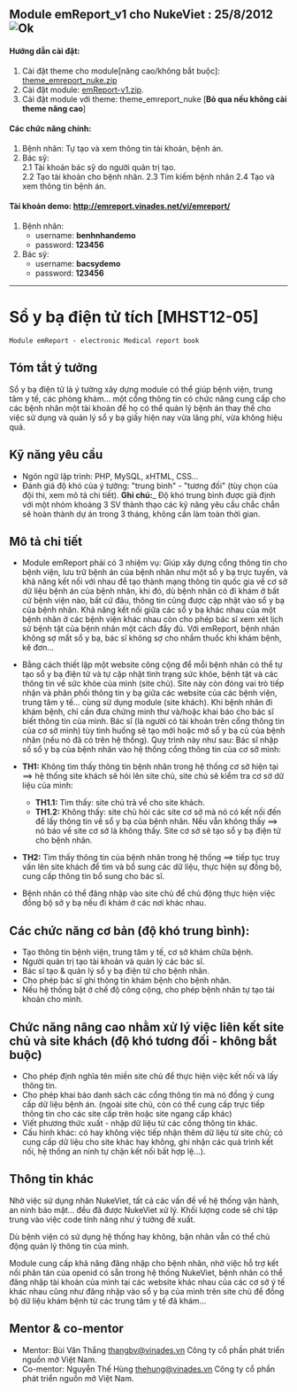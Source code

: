 ## Module emReport_v1 cho NukeViet : 25/8/2012 ![Ok](http://emreport.vinades.net/themes/theme_emreport_nuke/images/doctor-red.png)

#### Hướng dẫn cài đặt:
 1. Cài đặt theme cho module[nâng cao/không bắt buộc]: [theme_emreport_nuke.zip](https://github.com/downloads/MHST/emReport/theme_emreport_nuke.zip)
 2. Cài đặt module: [emReport-v1.zip](https://github.com/downloads/MHST/emReport/emReport-v1.zip).   
 3. Cài đặt module với theme: theme_emreport_nuke  [**Bỏ qua nếu không cài theme nâng cao**]

#### Các chức năng chính:
 1. Bệnh nhân: Tự tạo và xem thông tin tài khoản, bệnh án.
 2. Bác sỹ:   
     2.1 Tài khoản bác sỹ do người quản trị tạo.   
     2.2 Tạo tài khoản cho bệnh nhân.
     2.3 Tìm kiếm bệnh nhân
     2.4 Tạo và xem thông tin bệnh án.

#### Tài khoản demo: http://emreport.vinades.net/vi/emreport/
 1. Bệnh nhân:
    * username: **benhnhandemo**
    * password: **123456**
 2. Bác sỹ:
    * username: **bacsydemo**
    * password: **123456** 

<hr>

Sổ y bạ điện tử tích [MHST12-05]
==========
`Module emReport - electronic Medical report book`

Tóm tắt ý tưởng
-----------

Sổ y bạ điện tử là ý tưởng xây dựng module có thể giúp bệnh viện, trung tâm y tế, các phòng khám... một cổng thông tin có chức năng cung cấp cho các bệnh nhân một tài khoản để họ có thể quản lý bệnh án thay thế cho việc sử dụng và quản lý sổ y bạ giấy hiện nay vừa lãng phí, vừa không hiệu quả.

Kỹ năng yêu cầu
--------------
+ Ngôn ngữ lập trình: PHP, MySQL, xHTML, CSS…
+ Đánh giá độ khó của ý tưởng: "trung bình" - "tương đối" (tùy chọn của đội thi, xem mô tả chi tiết).
__Ghi chú:___ Độ khó trung bình được giả định với một nhóm khoảng 3 SV thành thạo các kỹ năng yêu cầu chắc chắn sẽ hoàn thành dự án trong 3 tháng, không cần làm toàn thời gian.

Mô tả chi tiết
--------------
+ Module emReport phải có 3 nhiệm vụ: Giúp xây dựng cổng thông tin cho bệnh viện, lưu trữ bệnh án của bệnh nhân như một sổ y bạ trực tuyến, và khả năng kết nối với nhau để tạo thành mạng thông tin quốc gia về cơ sở dữ liệu bệnh án của bệnh nhân, khi đó, dù bệnh nhân có đi khám ở bất cứ bệnh viện nào, bất cứ đâu, thông tin cũng được cập nhật vào sổ y bạ của bệnh nhân. Khả năng kết nối giữa các sổ y bạ khác nhau của một bệnh nhân ở các bệnh viện khác nhau còn cho phép bác sĩ xem xét lịch sử bệnh tật của bệnh nhân một cách đầy đủ. Với emReport, bệnh nhân không sợ mất sổ y bạ, bác sĩ không sợ cho nhầm thuốc khi khám bệnh, kê đơn...
+ Bằng cách thiết lập một website công cộng để mỗi bệnh nhân có thể tự tạo sổ y bạ điện tử và tự cập nhật tình trạng sức khỏe, bệnh tật và các thông tin về sức khỏe của mình (site chủ). Site này còn đóng vai trò tiếp nhận và phân phối thông tin y bạ giữa các website của các bệnh viện, trung tâm y tế... cùng sử dụng module (site khách).
Khi bệnh nhân đi khám bệnh, chỉ cần đưa chứng minh thư và/hoặc khai báo cho bác sĩ biết thông tin của mình. Bác sĩ (là người có tài khoản trên cổng thông tin của cơ sở mình) tùy tình huống sẽ tạo mới hoặc mở sổ y bạ cũ của bệnh nhân (nếu nó đã có trên hệ thống). Quy trình này như sau: Bác sĩ nhập số sổ y bạ của bệnh nhân vào hệ thống cổng thông tin của cơ sở mình:
+ __TH1:__ Không tìm thấy thông tin bệnh nhân trong hệ thống cơ sở hiện tại ==> hệ thống site khách sẽ hỏi lên site chủ, site chủ sẽ kiểm tra cơ sở dữ liệu của mình: 
    + __TH1.1:__ Tìm thấy: site chủ trả về cho site khách. 
    + __TH1.2:__ Không thấy: site chủ hỏi các site cơ sở mà nó có kết nối đến để lấy thông tin về sổ y bạ của bệnh nhân. Nếu vẫn không thấy ==> nó báo về site cơ sở là không thấy. Site cơ sở sẽ tạo sổ y bạ điện tử cho bệnh nhân. 
+ __TH2:__ Tìm thấy thông tin của bệnh nhân trong hệ thống ==> tiếp tục truy vấn lên site khách để tìm và bổ sung các dữ liệu, thực hiện sự đồng bộ, cung cấp thông tin bổ sung cho bác sĩ.

+ Bệnh nhân có thể đăng nhập vào site chủ để chủ động thực hiện việc đồng bộ sở y bạ nếu đi khám ở các nơi khác nhau.

Các chức năng cơ bản (độ khó trung bình):
---------
+ Tạo thông tin bệnh viện, trung tâm y tế, cơ sở khám chữa bệnh.
+ Người quản trị tạo tài khoản và quản lý các bác sĩ.
+ Bác sĩ tạo & quản lý sổ y bạ điện tử cho bệnh nhân.
+ Cho phép bác sĩ ghi thông tin khám bệnh cho bệnh nhân.
+ Nếu hệ thống bật ở chế độ công cộng, cho phép bệnh nhân tự tạo tài khoản cho mình.

Chức năng nâng cao nhằm xử lý việc liên kết site chủ và site khách (độ khó tương đối - không bắt buộc)
-------------
+ Cho phép định nghĩa tên miền site chủ để thực hiện việc kết nối và lấy thông tin.
+ Cho phép khai báo danh sách các cổng thông tin mà nó đồng ý cung cấp dữ liệu bệnh án. (ngoài site chủ, còn có thể cung cấp trực tiếp thông tin cho các site cấp trên hoặc site ngang cấp khác)
+ Viết phương thức xuất - nhập dữ liệu từ các cổng thông tin khác.
+ Cấu hình khác: có hay không việc tiếp nhận thêm dữ liệu từ site chủ; có cung cấp dữ liệu cho site khác hay không, ghi nhận các quá trình kết nối, hệ thống an ninh tự chặn kết nối bất hợp lệ…).

Thông tin khác
-------
Nhờ việc sử dụng nhân NukeViet, tất cả các vấn đề về hệ thống vận hành, an ninh bảo mật… đều đã được NukeViet xử lý. Khối lượng code sẽ chỉ tập trung vào việc code tính năng như ý tưởng đề xuất.

Dù bệnh viện có sử dụng hệ thống hay không, bận nhân vẫn có thể chủ động quản lý thông tin của mình.

Module cung cấp khả năng đăng nhập cho bệnh nhân, nhờ việc hỗ trợ kết nối phân tán của openid có sẵn trong hệ thống NukeViet, bệnh nhân có thể đăng nhập tài khoản của mình tại các website khác nhau của các cơ sở ý tế khác nhau cũng như đăng nhập vào sổ y bạ của mình trên site chủ để đồng bộ dữ liệu khám bệnh từ các trung tâm y tế đã khám...

Mentor & co-mentor
---------
+ Mentor: Bùi Văn Thắng [thangbv@vinades.vn](thangbv@vinades.vn) Công ty cổ phần phát triển nguồn mở Việt Nam.
+ Co-mentor: Nguyễn Thế Hùng [thehung@vinades.vn](thehung@vinades.vn) Công ty cổ phần phát triển nguồn mở Việt Nam.

